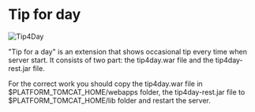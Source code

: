 # Tip for day

![Tip4Day](https://user-images.githubusercontent.com/45606582/60434483-e613a380-9c0f-11e9-8656-1041fa575f11.png)

"Tip for a day" is an extension that shows occasional tip every time when server start. 
It consists of two part: the tip4day.war file and the tip4day-rest.jar file.

For the correct work you should copy the tip4day.war file in $PLATFORM_TOMCAT_HOME/webapps folder,
 the tip4day-rest.jar file to $PLATFORM_TOMCAT_HOME/lib folder and restart the server.